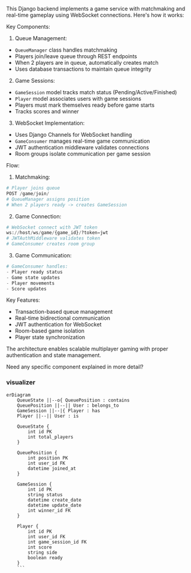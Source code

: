 This Django backend implements a game service with matchmaking and real-time gameplay using WebSocket connections. Here's how it works:

Key Components:

1. Queue Management:
- `QueueManager` class handles matchmaking
- Players join/leave queue through REST endpoints
- When 2 players are in queue, automatically creates match
- Uses database transactions to maintain queue integrity

2. Game Sessions:
- `GameSession` model tracks match status (Pending/Active/Finished)
- `Player` model associates users with game sessions
- Players must mark themselves ready before game starts
- Tracks scores and winner

3. WebSocket Implementation:
- Uses Django Channels for WebSocket handling
- `GameConsumer` manages real-time game communication
- JWT authentication middleware validates connections
- Room groups isolate communication per game session

Flow:

1. Matchmaking:
```python
# Player joins queue
POST /game/join/ 
# QueueManager assigns position
# When 2 players ready -> creates GameSession
```

2. Game Connection:
```python
# WebSocket connect with JWT token
ws://host/ws/game/{game_id}/?token=jwt
# JWTAuthMiddleware validates token
# GameConsumer creates room group
```

3. Game Communication:
```python
# GameConsumer handles:
- Player ready status
- Game state updates
- Player movements
- Score updates
```

Key Features:
- Transaction-based queue management
- Real-time bidirectional communication
- JWT authentication for WebSocket
- Room-based game isolation
- Player state synchronization

The architecture enables scalable multiplayer gaming with proper authentication and state management.

Need any specific component explained in more detail?

### visualizer
```mermaid
erDiagram
    QueueState ||--o{ QueuePosition : contains
    QueuePosition ||--|| User : belongs_to
    GameSession ||--|{ Player : has
    Player ||--|| User : is
    
    QueueState {
        int id PK
        int total_players
    }
    
    QueuePosition {
        int position PK
        int user_id FK
        datetime joined_at
    }
    
    GameSession {
        int id PK
        string status
        datetime create_date
        datetime update_date
        int winner_id FK
    }
    
    Player {
        int id PK
        int user_id FK
        int game_session_id FK
        int score
        string side
        boolean ready
    }
	```
